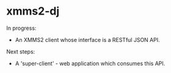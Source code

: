 # xmms2-dj

In progress:
- An XMMS2 client whose interface is a RESTful JSON API.

Next steps:
- A 'super-client' - web application which consumes this API.
